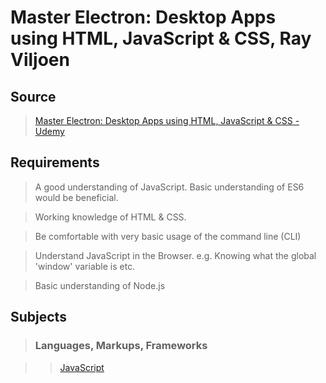 # Master Electron: Desktop Apps using HTML, JavaScript & CSS, Ray Viljoen

## Source

>[Master Electron: Desktop Apps using HTML, JavaScript & CSS  - Udemy](https://www.udemy.com/master-electron/)

## Requirements

>A good understanding of JavaScript. Basic understanding of ES6 would be beneficial.

>Working knowledge of HTML & CSS.

>Be comfortable with very basic usage of the command line (CLI)

>Understand JavaScript in the Browser. e.g. Knowing what the global 'window' variable is etc.

>Basic understanding of Node.js

## Subjects

>### Languages, Markups, Frameworks

>>[JavaScript](../subjects/javascript.md)
